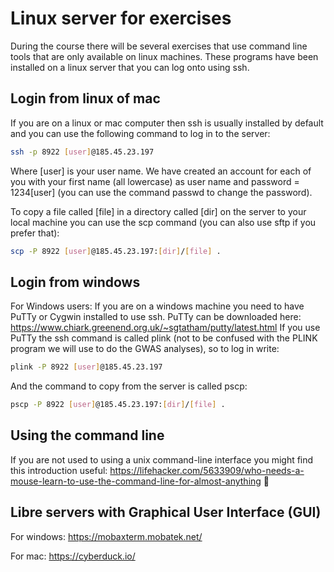 # Linux server for exercises
During the course there will be several exercises that use command line tools that are only available on linux machines. These programs have been installed on a linux server that you can log onto using ssh.

## Login from linux of mac
 If you are on a linux or mac computer then ssh is usually installed by default and you can use the following command to log in to the server:

```bash
ssh -p 8922 [user]@185.45.23.197
```

Where [user] is your user name. We have created an account for each of you with your first name (all lowercase) as user name and password = 1234[user] (you can use the command passwd to change the password).

To copy a file called [file] in a directory called [dir] on the server to your local machine you can use the scp command (you can also use sftp if you prefer that):

```bash
scp -P 8922 [user]@185.45.23.197:[dir]/[file] .
```

## Login from windows
For Windows users:
If you are on a windows machine you need to have PuTTy or Cygwin installed to use ssh. PuTTy can be downloaded here:
https://www.chiark.greenend.org.uk/~sgtatham/putty/latest.html
If you use PuTTy the ssh command is called plink (not to be confused with the PLINK program we will use to do the GWAS analyses), so to log in write:

```bash
plink -P 8922 [user]@185.45.23.197
```

And the command to copy from the server is called pscp:

```bash
pscp -P 8922 [user]@185.45.23.197:[dir]/[file] .
````

## Using the command line
If you are not used to using a unix command-line interface you might find this introduction useful:
https://lifehacker.com/5633909/who-needs-a-mouse-learn-to-use-the-command-line-for-almost-anything


## Libre servers with Graphical User Interface (GUI)

For windows:
https://mobaxterm.mobatek.net/

For mac:
https://cyberduck.io/


